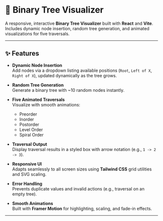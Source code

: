 # 🌳 Binary Tree Visualizer

A responsive, interactive **Binary Tree Visualizer** built with **React** and **Vite**.  
Includes dynamic node insertion, random tree generation, and animated visualizations for five traversals.  

---

## ✨ Features

- **Dynamic Node Insertion**  
  Add nodes via a dropdown listing available positions (`Root`, `Left of X`, `Right of X`), updated dynamically as the tree grows.  

- **Random Tree Generation**  
  Generate a binary tree with ~10 random nodes instantly.  

- **Five Animated Traversals**  
  Visualize with smooth animations:  
  - Preorder  
  - Inorder  
  - Postorder  
  - Level Order  
  - Spiral Order  

- **Traversal Output**  
  Display traversal results in a styled box with arrow notation (e.g., `1 -> 2 -> 3`).  

- **Responsive UI**  
  Adapts seamlessly to all screen sizes using **Tailwind CSS** grid utilities and SVG scaling.  

- **Error Handling**  
  Prevents duplicate values and invalid actions (e.g., traversal on an empty tree).  

- **Smooth Animations**  
  Built with **Framer Motion** for highlighting, scaling, and fade-in effects.  

---